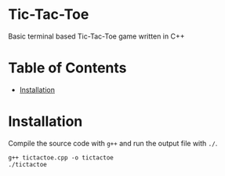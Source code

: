 # Tic-Tac-Toe
Basic terminal based Tic-Tac-Toe game written in C++

Table of Contents
=================
* [Installation](#Installation)

# Installation

Compile the source code with `g++` and run the output file with `./`.

```
g++ tictactoe.cpp -o tictactoe
./tictactoe
```
